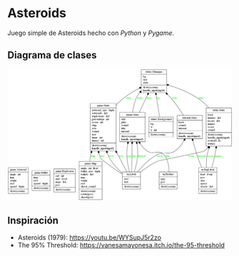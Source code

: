 # Asteroids

Juego simple de Asteroids hecho con *Python* y *Pygame*.

## Diagrama de clases

![Diagrama](classes_Asteroids.png)

## Inspiración

- Asteroids (1979): https://youtu.be/WYSupJ5r2zo
- The 95% Threshold: https://vanesamayonesa.itch.io/the-95-threshold